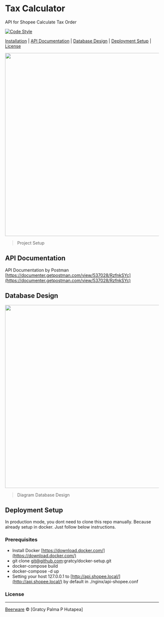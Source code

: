# Tax Calculator
API for Shopee Calculate Tax Order

[![Code Style](https://img.shields.io/badge/code%20style-standard-green.svg)](https://github.com/feross/standard)


[Installation](#installation) |
[API Documentation](#api-documentation) |
[Database Design](#database-design) |
[Deployment Setup](#deployment-setup) |
[License](#license)

<p>
  <img src="https://statik.tempo.co/data/2018/05/30/id_708937/708937_720.jpg" width="600">
  <blockquote>
  Project Setup
  </blockquote>
</p>


## API Documentation
API Documentation by Postman
[https://documenter.getpostman.com/view/537028/RzfnkSYc](https://documenter.getpostman.com/view/537028/RzfnkSYc)

## Database Design

<p>
  <img src="https://raw.github.com/gratcy/tax-calc/dev/diagram_db.png" width="600">
  <blockquote>
  Diagram Database Design
  </blockquote>
</p>

## Deployment Setup
In production mode, you dont need to clone this repo manually. Because already setup in docker. Just follow below instructions.

### Prerequisites
- Install Docker [https://download.docker.com/](https://download.docker.com/)
- git clone git@github.com:gratcy/docker-setup.git
- docker-compose build
- docker-compose -d up
- Setting your host 127.0.0.1 to [http://api.shopee.local/](http://api.shopee.local/) by default in ./nginx/api-shopee.conf

### License
----

[Beerware](https://en.wikipedia.org/wiki/Beerware "Beerware") © [Gratcy Palma P Hutapea]